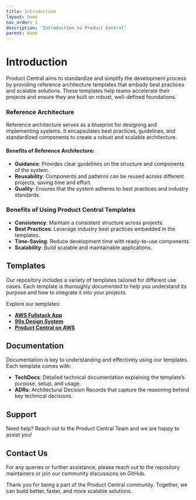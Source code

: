 ```yaml
---
title: Introduction
layout: home
nav_order: 1
description: "Introduction to Product Central"
parent: Home
---
```


# Introduction

Product Central aims to standardize and simplify the development process by providing reference architecture templates that embody best practices and scalable solutions. These templates help teams accelerate their projects and ensure they are built on robust, well-defined foundations.

### Reference Architecture

Reference architecture serves as a blueprint for designing and implementing systems. It encapsulates best practices, guidelines, and standardized components to create a robust and scalable architecture.

#### Benefits of Reference Architecture:

- **Guidance**: Provides clear guidelines on the structure and components of the system.
- **Reusability**: Components and patterns can be reused across different projects, saving time and effort.
- **Quality**: Ensures that the system adheres to best practices and industry standards.

### Benefits of Using Product Central Templates

- **Consistency**: Maintain a consistent structure across projects.
- **Best Practices**: Leverage industry best practices embedded in the templates.
- **Time-Saving**: Reduce development time with ready-to-use components.
- **Scalability**: Build scalable and maintainable applications.

## Templates

Our repository includes a variety of templates tailored for different use cases. Each template is thoroughly documented to help you understand its purpose and how to integrate it into your projects.

Explore our templates:

- **[AWS Fullstack App](https://github.com/99x/product-central-architectures/tree/main/architectures/github/aws-fullstack-app)**
- **[99x Design System](https://github.com/99x/product-central-architectures/tree/main/architectures/github/99x-design-system)**
- **[Product Central on AWS](https://github.com/99x/product-central-architectures/tree/main/architectures/github/pdp-aws)**

## Documentation

Documentation is key to understanding and effectively using our templates. Each template comes with:

- **TechDocs**: Detailed technical documentation explaining the template’s purpose, setup, and usage.
- **ADRs**: Architectural Decision Records that capture the reasoning behind key technical decisions.

## Support

Need help? Reach out to the Product Central Team and we are happy to assist you!

## Contact Us

For any queries or further assistance, please reach out to the repository maintainers or join our community discussions on GitHub.

Thank you for being a part of the Product Central community. Together, we can build better, faster, and more scalable solutions.

